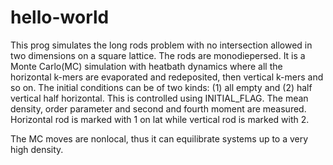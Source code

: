 # hello-world
This prog simulates the long rods problem with no intersection allowed in two dimensions on a square lattice. The rods are monodiepersed. It is a Monte Carlo(MC) simulation with heatbath dynamics where all the horizontal k-mers are evaporated and redeposited, then vertical k-mers and so on.  The initial conditions can be of two kinds: (1) all empty and (2) half vertical half horizontal. This is controlled using INITIAL_FLAG. The mean density, order parameter and second and fourth moment are measured. Horizontal rod is marked with 1 on lat while vertical rod is marked with 2.

The MC moves are nonlocal, thus it can equilibrate systems up to a very high density.
